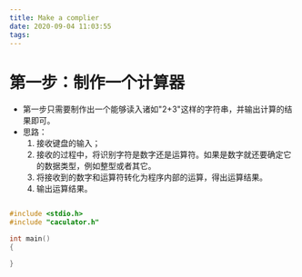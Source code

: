 ```yaml
---
title: Make a complier
date: 2020-09-04 11:03:55
tags:
---
```


# 第一步：制作一个计算器

* 第一步只需要制作出一个能够读入诸如"2+3"这样的字符串，并输出计算的结果即可。
* 思路：
  1. 接收键盘的输入；
  2. 接收的过程中，将识别字符是数字还是运算符。如果是数字就还要确定它的数据类型，例如整型或者其它。
  3. 将接收到的数字和运算符转化为程序内部的运算，得出运算结果。
  4. 输出运算结果。
```c

#include <stdio.h>
#include "caculator.h"

int main()
{

}
```
```c
